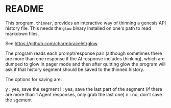 # README

This program, `thinner`, provides an interactive way of thinning a
genesis API history file. This needs the `glow` binary installed on
one's path to read markdown files.

See https://github.com/charmbracelet/glow

The program reads each prompt/response pair (although sometimes there
are more than one response if the AI response includes thinking), which
are dumped to glow in pager mode and then after quitting glow the
program will ask if that history segment should be saved to the thinned
history.

The options for saving are:

y : yes, save the segment
l : yes, save the last part of the segment
    (if there are more than 1 Agent responses, only grab the last one)
n : no, don't save the sgement
